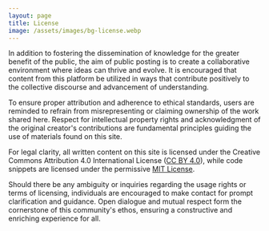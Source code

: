 ```yaml
---
layout: page
title: License
image: /assets/images/bg-license.webp
---
```


In addition to fostering the dissemination of knowledge for the greater benefit of the public, the aim of public posting is to create a collaborative environment where ideas can thrive and evolve. It is encouraged that content from this platform be utilized in ways that contribute positively to the collective discourse and advancement of understanding.

To ensure proper attribution and adherence to ethical standards, users are reminded to refrain from misrepresenting or claiming ownership of the work shared here. Respect for intellectual property rights and acknowledgment of the original creator's contributions are fundamental principles guiding the use of materials found on this site.

For legal clarity, all written content on this site is licensed under the Creative Commons Attribution 4.0 International License ([CC BY 4.0](https://creativecommons.org/licenses/by/4.0/)), while code snippets are licensed under the permissive [MIT License](https://mit-license.org/).

Should there be any ambiguity or inquiries regarding the usage rights or terms of licensing, individuals are encouraged to make contact for prompt clarification and guidance. Open dialogue and mutual respect form the cornerstone of this community's ethos, ensuring a constructive and enriching experience for all.
